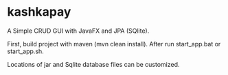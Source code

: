 # kashkapay
A Simple CRUD GUI with JavaFX and JPA (SQlite).

First, build project with maven (mvn clean install).
After run start_app.bat or start_app.sh.

Locations of jar and Sqlite database files can be customized.

